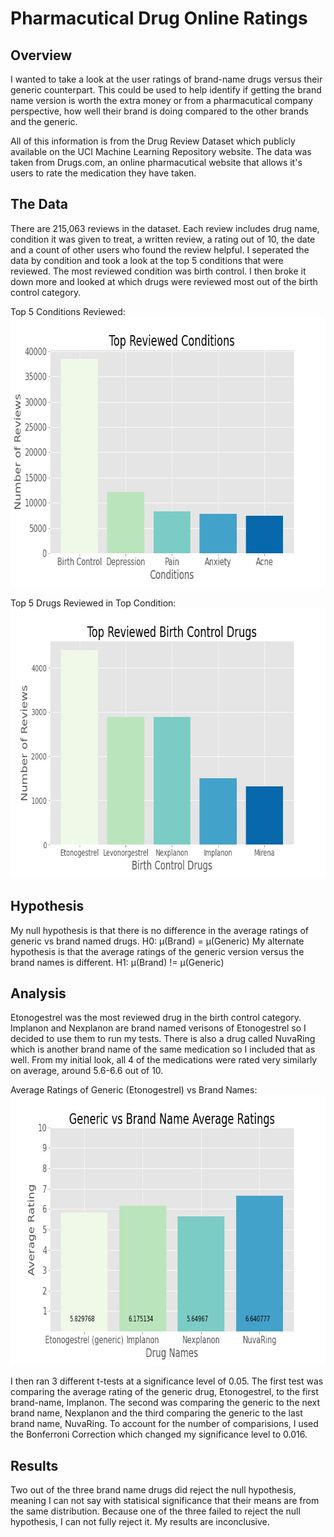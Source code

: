 # Pharmacutical Drug Online Ratings
## Overview
I wanted to take a look at the user ratings of brand-name drugs versus their generic counterpart. This could be used to help identify if getting the brand name version is worth the extra money or from a pharmacutical company perspective, how well their brand is doing compared to the other brands and the generic.

All of this information is from the Drug Review Dataset which publicly available on the UCI Machine Learning Repository website. The data was taken from Drugs.com, an online pharmacutical website that allows it's users to rate the medication they have taken.

## The Data
There are 215,063 reviews in the dataset. Each review includes drug name, condition it was given to treat, a written review, a rating out of 10, the date and a count of other users who found the review helpful. I seperated the data by condition and took a look at the top 5 conditions that were reviewed. The most reviewed condition was birth control. I then broke it down more and looked at which drugs were reviewed most out of the birth control category.

Top 5 Conditions Reviewed:
<img src="https://github.com/allisonjaye/Drug-Ratings/blob/main/Images/TopConditions.jpg" width="720" height="432">

Top 5 Drugs Reviewed in Top Condition:
<img src="https://github.com/allisonjaye/Drug-Ratings/blob/main/Images/TopBCDrugs.jpg" width="720" height="432">

## Hypothesis
My null hypothesis is that there is no difference in the average ratings of generic vs brand named drugs.
H0: µ(Brand) = µ(Generic)
My alternate hypothesis is that the average ratings of the generic version versus the brand names is different.
H1: µ(Brand) != µ(Generic)

## Analysis
Etonogestrel was the most reviewed drug in the birth control category. Implanon and Nexplanon are brand named verisons of Etonogestrel so I decided to use them to run my tests. There is also a drug called NuvaRing which is another brand name of the same medication so I included that as well. From my initial look, all 4 of the medications were rated very similarly on average, around 5.6-6.6 out of 10.

Average Ratings of Generic (Etonogestrel) vs Brand Names:
<img src="https://github.com/allisonjaye/Drug-Ratings/blob/main/Images/GenericVBrand.jpg" width="720" height="432">

I then ran 3 different t-tests at a significance level of 0.05. The first test was comparing the average rating of the generic drug, Etonogestrel, to the first brand-name, Implanon. The second was comparing the generic to the next brand name, Nexplanon and the third comparing the generic to the last brand name, NuvaRing. To account for the number of comparisions, I used the Bonferroni Correction which changed my significance level to 0.016.

## Results
Two out of the three brand name drugs did reject the null hypothesis, meaning I can not say with statisical significance that their means are from the same distribution. Because one of the three failed to reject the null hypothesis, I can not fully reject it. My results are inconclusive.